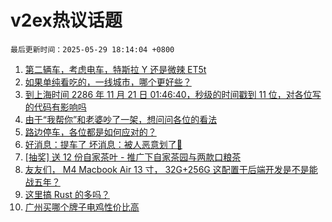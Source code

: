 # v2ex热议话题

`最后更新时间：2025-05-29 18:14:04 +0800`

1. [第二辆车，考虑电车，特斯拉 Y 还是微辣 ET5t](https://www.v2ex.com/t/1135041)
1. [如果单纯看吃的，一线城市，哪个更好些？](https://www.v2ex.com/t/1135005)
1. [到上海时间 2286 年 11 月 21 日 01:46:40，秒级的时间戳到 11 位，对各位写的代码有影响吗](https://www.v2ex.com/t/1135042)
1. [由于“我帮你”和老婆吵了一架，想问问各位的看法](https://www.v2ex.com/t/1135164)
1. [路边停车，各位都是如何应对的？](https://www.v2ex.com/t/1135063)
1. [好消息：提车了 坏消息：被人恶意划了🤬](https://www.v2ex.com/t/1135205)
1. [[抽奖] 送 12 份自家茶叶 - 推广下自家茶园与两款口粮茶](https://www.v2ex.com/t/1135227)
1. [友友们， M4 Macbook Air 13 寸， 32G+256G 这配置干后端开发是不是能战五年？](https://www.v2ex.com/t/1135050)
1. [这里搞 Rust 的多吗？](https://www.v2ex.com/t/1135037)
1. [广州买哪个牌子电鸡性价比高](https://www.v2ex.com/t/1135100)

